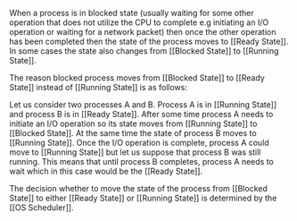 When a process is in blocked state (usually waiting for some other operation that does not utilize the CPU to complete e.g initiating an I/O operation or waiting for a network packet) then once the other operation has been completed then the state of the process moves to [[Ready State]]. In some cases the state also changes from [[Blocked State]] to [[Running State]].

The reason blocked process moves from [[Blocked State]] to [[Ready State]] instead of [[Running State]] is as follows:

Let us consider two processes A and B. Process A is in [[Running State]] and process B is in [[Ready State]]. After some time process A needs to initiate an I/O operation so its state moves from [[Running State]] to [[Blocked State]]. At the same time the state of process B moves to [[Running State]]. Once the I/O operation is complete, process A could move to [[Running State]] but let us suppose that process B was still running. This means that until process B completes, process A needs to wait which in this case would be the [[Ready State]].

The decision whether to move the state of the process from [[Blocked State]] to either [[Ready State]] or [[Running State]] is determined by the [[OS Scheduler]]. 